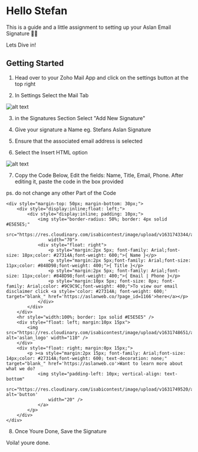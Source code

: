 # Hello Stefan

This is a guide and a little assignment to setting up your Aslan Email Signature ✌🏾

Lets Dive in!


## Getting Started


1. Head over to your Zoho Mail App and click on the settings button at the top right


2. In Settings Select the Mail Tab

![alt text](https://res.cloudinary.com/isabicontest/image/upload/v1632816132/aslan/Screenshot_2021-09-28_at_08.57.37_y6ahfs.png)

3. in the Signatures Section Select "Add New Signature"

4. Give your signature a Name eg. Stefans Aslan Signature

5. Ensure that the associated email address is selected

6. Select the Insert HTML option

![alt text](https://res.cloudinary.com/isabicontest/image/upload/v1632816133/aslan/Screenshot_2021-09-28_at_09.00.50_kvveu0.png)



7. Copy the Code Below, Edit the fields: Name, Title, Email, Phone. After editing it, paste the code in the box provided

ps. do not change any other Part of the Code

```
<div style="margin-top: 50px; margin-bottom: 30px;">
    <div style="display:inline;float: left;">
        <div style="display:inline; padding: 10px;">
            <img style="border-radius: 50%; border: 4px solid #E5E5E5;"
                src="https://res.cloudinary.com/isabicontest/image/upload/v1631743344/aslan/stef_ume5du.png"
                width="70">
            <div style="float: right">
                <p style="margin:2px 5px; font-family: Arial;font-size: 18px;color: #27314A;font-weight: 600;">{ Name }</p>
                <p style="margin:2px 5px;font-family: Arial;font-size: 11px;color: #848D98;font-weight: 400;">{ Title }</p>
                <p style="margin:2px 5px; font-family: Arial;font-size: 11px;color: #848D98;font-weight: 400;">{ Email | Phone }</p>
                <p style="margin:10px 5px; font-size: 8px; font-family: Arial;color: #9C9C9C;font-weight: 400;">To view our email disclaimer click <a style='color: #27314A; font-weight: 600;' target="blank_" href='https://aslanweb.co/?page_id=1166'>here</a></p>
            </div>
        </div>
    </div>
    <hr style="width:100%; border: 1px solid #E5E5E5" />
    <div style="float: left; margin:10px 15px">
        <img src="https://res.cloudinary.com/isabicontest/image/upload/v1631748651/aslan/aslan_logo_qpqviu.png" alt='aslan_logo' width="110" />
    </div>
    <div style="float: right; margin:0px 15px;">
        <p ><a style="margin:2px 15px; font-family: Arial;font-size: 14px;color: #27314A;font-weight: 600; text-decoration: none;" target="blank_" href='https://aslanweb.co'>Want to learn more about what we do?
            <img style="padding-left: 10px; vertical-align: text-bottom"
                src="https://res.cloudinary.com/isabicontest/image/upload/v1631749520/aslan/btn_yzmwps.png" alt='button'
                width="20" />
            </a>
        </p>
    </div>
</div>

```

8. Once Youre Done, Save the Signature


Voila! youre done. 


